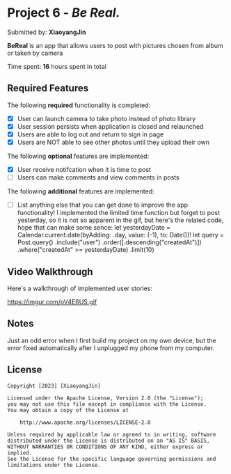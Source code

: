 # Project 6 - *Be Real.*

Submitted by: **XiaoyangJin**

**BeReal** is an app that allows users to post with pictures chosen from album or taken by camera

Time spent: **16** hours spent in total

## Required Features

The following **required** functionality is completed:

- [x] User can launch camera to take photo instead of photo library
- [x] User session persists when application is closed and relaunched
- [x] Users are able to log out and return to sign in page
- [x] Users are NOT able to see other photos until they upload their own	
 
The following **optional** features are implemented:

- [x] User receive notifcation when it is time to post
- [ ] Users can make comments and view comments in posts	

The following **additional** features are implemented:

- [ ] List anything else that you can get done to improve the app functionality!
I implemented the limited time function but forget to post yesterday, so it is not so apparent in the gif, but here's the related code, hope that can make some sence:
        let yesterdayDate = Calendar.current.date(byAdding: .day, value: (-1), to: Date())!
        let query = Post.query()
            .include("user")
            .order([.descending("createdAt")])
            .where("createdAt" >= yesterdayDate)
            .limit(10)

## Video Walkthrough

Here's a walkthrough of implemented user stories:

https://imgur.com/oV4E6US.gif

## Notes
Just an odd error when I first build my project on my own device, but the error fixed automatically after I unplugged my phone from my computer.

## License

    Copyright [2023] [XiaoyangJin]

    Licensed under the Apache License, Version 2.0 (the "License");
    you may not use this file except in compliance with the License.
    You may obtain a copy of the License at

        http://www.apache.org/licenses/LICENSE-2.0

    Unless required by applicable law or agreed to in writing, software
    distributed under the License is distributed on an "AS IS" BASIS,
    WITHOUT WARRANTIES OR CONDITIONS OF ANY KIND, either express or implied.
    See the License for the specific language governing permissions and
    limitations under the License.
